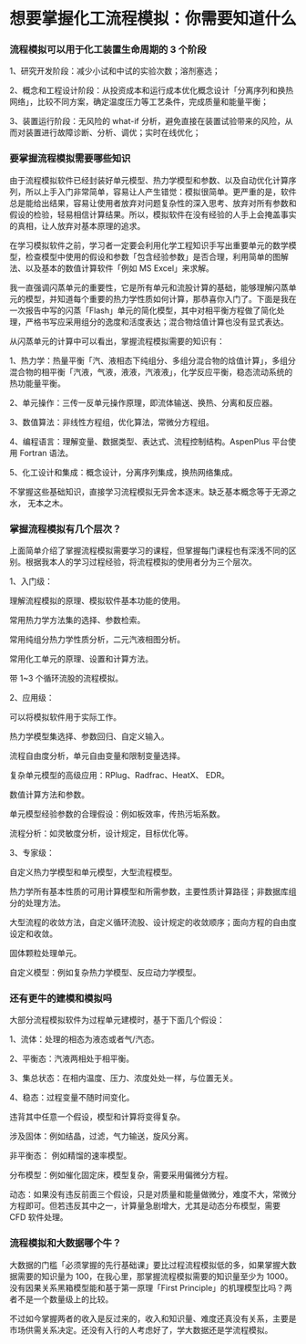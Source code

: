 # 想要掌握化工流程模拟：你需要知道什么

### 流程模拟可以用于化工装置生命周期的 3 个阶段

1、研究开发阶段：减少小试和中试的实验次数；溶剂塞选；

2、概念和工程设计阶段：从投资成本和运行成本优化概念设计「分离序列和换热网络」，比较不同方案，确定温度压力等工艺条件，完成质量和能量平衡；

3、装置运行阶段：无风险的 what-if 分析，避免直接在装置试验带来的风险，从而对装置进行故障诊断、分析、调优；实时在线优化；

### 要掌握流程模拟需要哪些知识

由于流程模拟软件已经封装好单元模型、热力学模型和参数、以及自动优化计算序列，所以上手入门非常简单，容易让人产生错觉：模拟很简单。更严重的是，软件总是能给出结果，容易让使用者放弃对问题复杂性的深入思考、放弃对所有参数和假设的检验，轻易相信计算结果。所以，模拟软件在没有经验的人手上会掩盖事实的真相，让人放弃对基本原理的追求。

在学习模拟软件之前，学习者一定要会利用化学工程知识手写出重要单元的数学模型，检查模型中使用的假设和参数「包含经验参数」是否合理，利用简单的图解法、以及基本的数值计算软件「例如 MS Excel」来求解。

我一直强调闪蒸单元的重要性，它是所有单元和流股计算的基础，能够理解闪蒸单元的模型，并知道每个重要的热力学性质如何计算，那恭喜你入门了。下面是我在一次报告中写的闪蒸「Flash」单元的简化模型，其中对相平衡方程做了简化处理，严格书写应采用组分的逸度和活度表达；混合物焓值计算也没有显式表达。

从闪蒸单元的计算中可以看出，掌握流程模拟需要的知识有：

1、热力学：热量平衡「汽、液相态下纯组分、多组分混合物的焓值计算」，多组分混合物的相平衡「汽液，气液，液液，汽液液」，化学反应平衡，稳态流动系统的热功能量平衡。

2、单元操作：三传一反单元操作原理，即流体输送、换热、分离和反应器。

3、数值算法：非线性方程组，优化算法，常微分方程组。

4、编程语言：理解变量、数据类型、表达式、流程控制结构。AspenPlus 平台使用 Fortran 语法。

5、化工设计和集成：概念设计，分离序列集成，换热网络集成。

不掌握这些基础知识，直接学习流程模拟无异舍本逐末。缺乏基本概念等于无源之水， 无本之木。

### 掌握流程模拟有几个层次？

上面简单介绍了掌握流程模拟需要学习的课程，但掌握每门课程也有深浅不同的区别。根据我本人的学习过程经验，将流程模拟的使用者分为三个层次。

1、入门级：

理解流程模拟的原理、模拟软件基本功能的使用。

常用热力学方法集的选择、参数检索。

常用纯组分热力学性质分析，二元汽液相图分析。

常用化工单元的原理、设置和计算方法。

带 1~3 个循环流股的流程模拟。

2、应用级：

可以将模拟软件用于实际工作。

热力学模型集选择、参数回归、自定义输入。

流程自由度分析，单元自由变量和限制变量选择。

复杂单元模型的高级应用：RPlug、Radfrac、HeatX、 EDR。

数值计算方法和参数。

单元模型经验参数的合理假设：例如板效率，传热污垢系数。

流程分析：如灵敏度分析，设计规定，目标优化等。

3、专家级：

自定义热力学模型和单元模型，大型流程模型。

热力学所有基本性质的可用计算模型和所需参数，主要性质计算路径；非数据库组分的处理方法。

大型流程的收敛方法，自定义循环流股、设计规定的收敛顺序；面向方程的自由度设定和收敛。

固体颗粒处理单元。

自定义模型：例如复杂热力学模型、反应动力学模型。

### 还有更牛的建模和模拟吗

大部分流程模拟软件为过程单元建模时，基于下面几个假设：

1、流体：处理的相态为液态或者气/汽态。

2、平衡态：汽液两相处于相平衡。

3、集总状态：在相内温度、压力、浓度处处一样，与位置无关。

4、稳态：过程变量不随时间变化。

违背其中任意一个假设，模型和计算将变得复杂。

涉及固体：例如结晶，过滤，气力输送，旋风分离。

非平衡态： 例如精馏的速率模型。

分布模型：例如催化固定床，模型复杂，需要采用偏微分方程。

动态：如果没有违反前面三个假设，只是对质量和能量做微分，难度不大，常微分方程即可。但若违反其中之一，计算量急剧增大，尤其是动态分布模型，需要 CFD 软件处理。

### 流程模拟和大数据哪个牛？

大数据的门槛「必须掌握的先行基础课」要比过程流程模拟低的多，如果掌握大数据需要的知识量为 100，在我心里，那掌握流程模拟需要的知识量至少为 1000。没有因果关系黑箱模型能和基于第一原理「First Principle」的机理模型比吗？两者不是一个数量级上的比较。

不过如今掌握两者的收入是反过来的，收入和知识量、难度还真没有关系，主要是市场供需关系决定。还没有入行的人考虑好了，学大数据还是学流程模拟。









